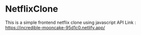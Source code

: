 # NetflixClone
This is a simple frontend netflix clone using javascript API
Link : https://incredible-mooncake-95d1c0.netlify.app/
